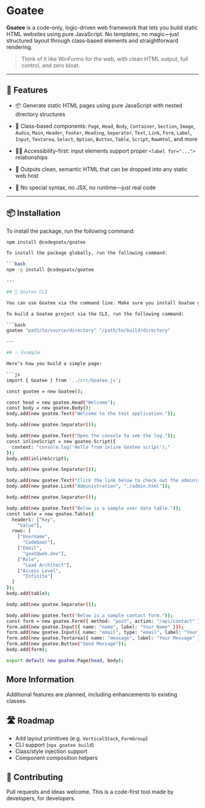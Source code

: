 # Goatee

**Goatee** is a code-only, logic-driven web framework that lets you build static HTML websites using pure JavaScript. No templates, no magic—just structured layout through class-based elements and straightforward rendering.

> Think of it like WinForms for the web, with clean HTML output, full control, and zero bloat.

---

## 🚀 Features

- 📦 Generate static HTML pages using pure JavaScript with nested directory structures
- 🧱 Class-based components: `Page`, `Head`, `Body`, `Container`, `Section`, `Image`, `Audio`, `Main`, `Header`, `Footer`, `Heading`, `Separator`, `Text`, `Link`, `Form`, `Label`, `Input`, `Textarea`, `Select`, `Option`, `Button`, `Table`, `Script`, `RawHtml`, and more

- 🧑‍🦯 Accessibility-first: input elements support proper `<label for="...">` relationships
- 🧹 Outputs clean, semantic HTML that can be dropped into any static web host
- 🔧 No special syntax, no JSX, no runtime—just real code

---

## 📦 Installation

To install the package, run the following command:

```bash
npm install @codegoatx/goatee

To install the package globally, run the following command:

```bash
npm -g install @codegoatx/goatee

---

## 🚀 Goatee CLI

You can use Goatee via the command line. Make sure you install Goatee globally before attempting to use the Goatee CLI.

To build a Goatee project via the CLI, run the following command:

```bash
goatee "path/to/source/directory" "/path/to/build/directory"

---

## ✨ Example

Here’s how you build a simple page:

```js
import { Goatee } from '../src/Goatee.js';

const goatee = new Goatee();

const head = new goatee.Head("Welcome");
const body = new goatee.Body();
body.add(new goatee.Text("Welcome to the test application."));

body.add(new goatee.Separator());

body.add(new goatee.Text("Open the console to see the log."));
const inlineScript = new goatee.Script({
  content: "console.log('Hello from inline Goatee script');"
});
body.add(inlineScript);

body.add(new goatee.Separator());

body.add(new goatee.Text("Click the link below to check out the administration page."));
body.add(new goatee.Link("Administration", "./admin.html"));

body.add(new goatee.Separator());

body.add(new goatee.Text("Below is a sample user data table."));
const table = new goatee.Table({
  headers: ["Key",
    "Value"],
  rows: [
    ["Username",
      "CodeGoat"],
    ["Email",
      "goat@web.dev"],
    ["Role",
      "Lead Architect"],
    ["Access Level",
      "Infinite"]
  ]
});
body.add(table);

body.add(new goatee.Separator());

body.add(new goatee.Text("Below is a sample contact form."));
const form = new goatee.Form({ method: "post", action: "/api/contact" });
form.add(new goatee.Input({ name: "name", label: "Your Name" }));
form.add(new goatee.Input({ name: "email", type: "email", label: "Your Email" }));
form.add(new goatee.Textarea({ name: "message", label: "Your Message" }));
form.add(new goatee.Button("Send Message"));
body.add(form);

export default new goatee.Page(head, body);
```

## More Information

Additional features are planned, including enhancements to existing classes.

## 🛣️ Roadmap

- Add layout primitives (e.g. `VerticalStack`, `FormGroup`)
- CLI support (`npx goatee build`)
- Class/style injection support
- Component composition helpers

## 🤝 Contributing

Pull requests and ideas welcome. This is a code-first tool made by developers, for developers.
